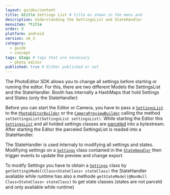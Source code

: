 ```yaml
---
layout: guides/content
title: &title Settings List # title as shown in the menu and 
description: Understanding the SettingsList and StateHandler
menuitem: *title
order: 0
platform: android
version: v6_3
category: 
  - guide
  - concept
tags: &tags # tags that are necessary
  - photo editor 
published: true # Either published or not 
---
```

The PhotoEditor SDK allows you to change all settings before starting or running the editor.
For this, there are two different Models the SettingsList and the StateHandler. Booth has internally a HashMaps that hold Settings and States (only the StateHandler)

Before you can start the Editor or Camera, you have to pass a [`SettingsList`]({{site.baseurl}}/apidocs/{{page.platform}}/{{page.version}}/index.html?ly/img/android/pesdk/backend/model/state/manager/SettingsList.html) to the [`PhotoEditorBuilder`]({{site.baseurl}}/apidocs/{{page.platform}}/{{page.version}}/index.html?ly/img/android/pesdk/ui/activity/PhotoEditorBuilder.html) or the [`CameraPreviewBuilder`]({{site.baseurl}}/apidocs/{{page.platform}}/{{page.version}}/index.html?ly/img/android/pesdk/ui/activity/CameraPreviewBuilder.html) calling the method `setSettingsList(SettingsList settingsList)`.
While starting the Editor this [`SettingsList`]({{site.baseurl}}/apidocs/{{page.platform}}/{{page.version}}/index.html?ly/img/android/pesdk/backend/model/state/manager/SettingsList.html) and all holded settings classes are [parceled](https://developer.android.com/reference/android/os/Parcelable.html) into a bytestream.
After starting the Editor the parceled SettingsList is readed into a StateHandler.

The StateHandler is used internaly to modifying all settings and states. Modifiying settings on a [`Settings`]({{site.baseurl}}/apidocs/{{page.platform}}/{{page.version}}/index.html?ly/img/android/pesdk/backend/model/state/manager/Settings.html) class contained in the [`StateHandler`]({{site.baseurl}}/apidocs/{{page.platform}}/{{page.version}}/index.html?ly/img/android/pesdk/backend/model/state/manager/StateHandler.html) then trigger events to update the preview and change export.

To modify Settings you have to obtain a [`Settings`]({{site.baseurl}}/apidocs/{{page.platform}}/{{page.version}}/index.html?ly/img/android/pesdk/backend/model/state/manager/Settings.html) class by `getSettingsModel(Class<StateClass> stateClass)` the StateHandler avaliable while runtime has also a methode `getStateModel(@NonNull Class<StateClass> stateClass)` to get state classes (states are not parceld and only available while runtime)